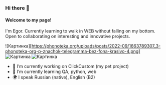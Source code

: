### Hi there 👋
#### Welcome to my page!
I'm Egor.
Currently learning to walk in WEB without falling on my bottom.
Open to collaborating on interesting and innovative projects.


![Картинка][https://phonoteka.org/uploads/posts/2022-09/1663789307_3-phonoteka-org-p-znachok-telegramma-bez-fona-krasivo-4.png]
![Картинка][image2]
![Картинка][image3]

[image1]: //placehold.it/250x100
[image2]: //placehold.it/200x100
[image3]: //placehold.it/150x100

- 🔭 I’m currently working on ClickCustom (my pet project)
- 🌱 I’m currently learning QA, python, web
- 🌍 I speak Russian (native), English (B2)
